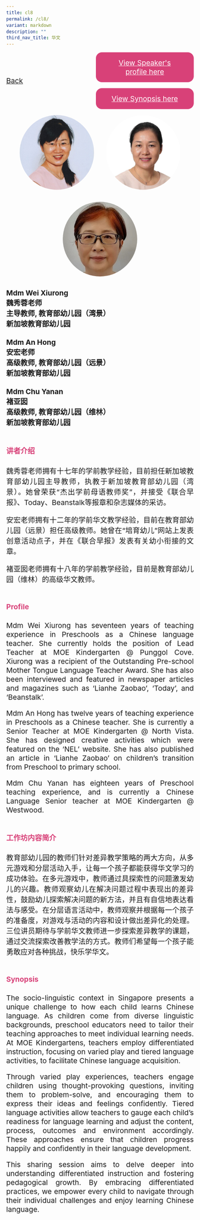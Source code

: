 ```yaml
---
title: cl8
permalink: /cl8/
variant: markdown
description: ""
third_nav_title: 华文
---
```

<style>
.entry-title{
  font-size: 2.25rem;
  font-weight: 700;
  margin-bottom: 2rem;
  text-align: center;
}
.entry-content p{
  text-align: justify;
}

.entry-title.supported-by{
  margin-bottom: 0;
  margin-top: 3rem;
}

.entry-content .buttons-container{
  align-items: center;
  column-gap: 1rem;
  display: flex;
  flex-wrap: wrap;
  justify-content: center;
}
.entry-content .buttons-container .btn-link{
  background-color: #7431e8;
  border-radius: 0.4rem;
  color: #fff;
  font-size: 1.5rem;
  margin-bottom: 1rem;
  padding: 15px 20px;
  text-align: center;
  text-decoration: none;
  width: 15rem;
}
.entry-content .buttons-container .btn-link:hover{
  background-color: lightgrey;
}

.entry-content.sharing-sessions{
  align-items: center;
  display: flex;
  flex-direction: column;
  row-gap: 1.5rem;
}
.entry-content.sharing-sessions .session-item{
  align-items: flex-start;
  background-color:#d84178;
  border-radius: 0.5rem;
  color: #ffffff;
  row-gap: 2rem;
  display: flex;
  font-size: 1.1rem;
  flex-direction: column;
  line-height: 1.2;
  justify-content: space-between;
  margin-bottom: 2rem;
  padding: 1rem;
  width: 100%;
}
.entry-content.sharing-sessions .session-item .lower-wrapper{
  display: flex;
  flex-direction: column;
  row-gap: 2rem;
  width: 100%;
}
.entry-content.sharing-sessions .session-item .session-link{
  border: 2px solid lightgrey;
  border-radius: 0.5rem;
  padding: 1rem;
  text-align: center;
}
.entry-content.sharing-sessions .session-item .session-link a{
  color: #ffffff;
}

.entry-content.sharing-sessions.malay-sessions .session-item{
  background-color: #a3c864;
}

.entry-content.sharing-sessions.tamil-sessions .session-item,
.entry-content.sharing-sessions.preschools-exhibitors .session-item{
  background-color: #9b4490;
}

.entry-content.sharing-sessions.english-sessions .session-item{
  background-color: #fa0;
}

.entry-content.sharing-sessions.primary-secondary-exhibitors .session-item{
  background-color: #a3c864;
}

.entry-content.sharing-sessions .session-item .session-link:hover{
  background-color: lightgrey;
}

.entry-content.sharing-session-item{
  font-size: 1.2rem;
}
.entry-content.sharing-session-item .sharing-sessions-nav{
  align-items: center;
  column-gap: 1rem;
  display: flex;
  flex-wrap: wrap;
  justify-content: space-between;
  padding-bottom: 1rem;
}
.entry-content.sharing-session-item .sharing-sessions-nav .inner-nav-wrapper{
  column-gap: 1rem;
  display: flex;
  flex: 2;
  flex-wrap: wrap;
  justify-content: flex-end;
  row-gap: 1rem;
}
.entry-content.sharing-session-item .sharing-sessions-nav .inner-nav-wrapper .nav-btn{
  background-color: #d84178;
  border-radius: 1rem;
  color: #fff;
  padding: 1rem 2rem;
  text-align: center;
  width: 100%;
}
.entry-content.sharing-session-item.malay-session .sharing-sessions-nav .inner-nav-wrapper .nav-btn{
  background-color: #a3c864;
}
.entry-content.sharing-session-item.tamil-session .sharing-sessions-nav .inner-nav-wrapper .nav-btn{
  background-color: #9b4490;
}
.entry-content.sharing-session-item.english-session .sharing-sessions-nav .inner-nav-wrapper .nav-btn{
  background-color: #fa0;
}
.entry-content.sharing-session-item .sharing-sessions-nav .inner-nav-wrapper .nav-btn:hover{
  background-color: lightgrey;
}
.entry-content.sharing-session-item .profile-photo-container{
  align-items: center;
  column-gap: 1rem;
  display: flex;
  flex-wrap: wrap;
  justify-content: space-between;
  row-gap: 1rem;
}
.entry-content.sharing-session-item .profile-photo{
  align-items: center;
  column-gap: 2rem;
  display: flex;
  flex-wrap: wrap;
  justify-content: center;
  row-gap: 2rem;
  margin-bottom: 2rem;
}
.entry-content.sharing-session-item .profile-photo img{
  border-radius: 100px;
  width: 200px;
}
.entry-content.sharing-session-item.awardee-item .profile-photo{
  width: 100%;
}
.entry-content.sharing-session-item .profile-name{
  font-weight: 700;
  margin-bottom: 3rem;
}
.entry-content.sharing-session-item h4{
  color: #d84178;
}
.entry-content.sharing-session-item.malay-session h4{
  color: #a3c864;
}
.entry-content.sharing-session-item.tamil-session h4{
  color: #9b4490;
}
.entry-content.sharing-session-item.english-session h4{
  color: #fa0;
}
.entry-content.sharing-session-item.awardee-item h3,
.entry-content.sharing-session-item.awardee-item h4{
  color: #4372d6;
}
.entry-content.sharing-session-item .section-wrapper{
  margin-bottom: 3rem;
}

.entry-content.awardees-container h4{
  font-weight: 700;
  margin-bottom: 3rem;
}
.entry-content.awardees-container a{
  text-decoration: none;
}
.entry-content.awardees-container .section-wrapper{
  margin-bottom: 10rem;
}
.entry-content.awardees-container .section-row{
  column-gap: 1rem;
  display: flex;
  flex-wrap: wrap;
  justify-content: space-around;
  row-gap: 1rem;
}
.entry-content.awardees-container .section-column{
  width: 30%;
}
.entry-content.awardees-container .awardee-wrapper{
  align-items: center;
  display: flex;
  flex-direction: column;
  justify-content: center;
  row-gap: 1rem;
}
.entry-content.awardees-container .awardee-wrapper .awardee-pic{
  width: 10rem;
}
.entry-content.awardees-container .awardee-wrapper .awardee-profile{
  color: #484848;
  text-align: center;
}
.entry-content.awardees-container .awardee-wrapper .name-english{
  font-size: 1.25rem;
  margin-bottom: 1rem;
}
.entry-content.awardees-container .awardee-wrapper .name-chinese{
  font-size: 1.25rem;
  margin-bottom: 1rem;
}

.entry-content .btntop{
  position: fixed;
  float: right;
  bottom: 20px;
  right: 80px;
  z-index: 99;
  boder: none;
  background-color: #3bb9ff;
  cursor: pointer;
  padding: 15px;
  boder-radius: 4px;
  color: #fff;
  font-weight: 600;
}

.coming-soon{
  color: #7431e8;
  font-size: 2rem;
  font-weight: 700;
  margin-top: 3rem;
  text-align: center;
}

@media all and (min-width: 40rem ){
  .entry-content.sharing-sessions{
    align-items: flex-start;
    display: flex;
    flex-direction: column;
    row-gap: 1.5rem;
  }

  
  .entry-content.sharing-sessions .session-item .lower-wrapper{
    align-items: center;
    flex-direction: row;
    justify-content: space-between;
  }

  .entry-content.sharing-session-item .sharing-sessions-nav .inner-nav-wrapper .nav-btn{
    width: 45%;
  }
}
</style>

<div class="entry-content sharing-session-item">
<div class="sharing-sessions-nav">
<a href="/sharing-and-workshops/sharing-sessions/chinese-sessions/">Back</a>
<div class="inner-nav-wrapper">
<a class="nav-btn" href="#C1">View Speaker's profile here</a>
<a class="nav-btn" href="#C2">View Synopsis here</a>
</div>
</div>

<div class="profile-photo">
<img alt="Wei Xiurong" src="/images/Sharing_sessions/wei-xiurong.jpg">
<img alt="An Hong" src="/images/Sharing_sessions/an-hong.jpg">
<img alt="Chu Yanan" src="/images/Sharing_sessions/chu-yanan.jpg">
</div>

<div class="profile-name">
Mdm Wei Xiurong<br>
魏秀蓉老师<br>
主导教师, 教育部幼儿园（湾景）<br>
新加坡教育部幼儿园<br>
<br>
Mdm An Hong<br>
安宏老师<br>
高级教师, 教育部幼儿园（远景）<br>
新加坡教育部幼儿园<br>
<br>
Mdm Chu Yanan<br>
褚亚囡<br>
高级教师, 教育部幼儿园（维林）<br>
新加坡教育部幼儿园
</div>

<div class="section-wrapper">
<h4 id="C1">讲者介绍</h4>
<p>
魏秀蓉老师拥有十七年的学前教学经验，目前担任新加坡教育部幼儿园主导教师，执教于新加坡教育部幼儿园（湾景）。她曾荣获“杰出学前母语教师奖”，并接受《联合早报》、Today、Beanstalk等报章和杂志媒体的采访。
</p>
<p>
安宏老师拥有十二年的学前华文教学经验，目前在教育部幼儿园（远景）担任高级教师。她曾在“培育幼儿”网站上发表创意活动点子，并在《联合早报》发表有关幼小衔接的文章。
</p>
<p>
褚亚囡老师拥有十八年的学前教学经验，目前是教育部幼儿园（维林）的高级华文教师。
</p>
</div>

<div class="section-wrapper">
<h4>Profile</h4>
<p>
Mdm Wei Xiurong has seventeen years of teaching experience in Preschools as a Chinese language teacher. She currently holds the position of Lead Teacher at MOE Kindergarten @ Punggol Cove. Xiurong was a recipient of the Outstanding Pre-school Mother Tongue Language Teacher Award. She has also been interviewed and featured in newspaper articles and magazines such as ‘Lianhe Zaobao’, ‘Today’, and ‘Beanstalk’.
</p>
<p>
Mdm An Hong has twelve years of teaching experience in Preschools as a Chinese teacher. She is currently a Senior Teacher at MOE Kindergarten @ North Vista. She has designed creative activities which were featured on the ‘NEL’ website. She has also published an article in ‘Lianhe Zaobao’ on children’s transition from Preschool to primary school.
</p>
<p>
Mdm Chu Yanan has eighteen years of Preschool teaching experience, and is currently a Chinese Language Senior teacher at MOE Kindergarten @ Westwood.
</p>
</div>

<div class="section-wrapper">
<h4 id="C2">工作坊内容简介</h4> 
<p>
教育部幼儿园的教师们针对差异教学策略的两大方向，从多元游戏和分层活动入手，让每一个孩子都能获得华文学习的成功体验。在多元游戏中，教师通过具探索性的问题激发幼儿的兴趣。教师观察幼儿在解决问题过程中表现出的差异性，鼓励幼儿探索解决问题的新方法，并且有自信地表达看法与感受。在分层语言活动中，教师观察并根据每一个孩子的准备度，对游戏与活动的内容和设计做出差异化的处理。三位讲员期待与学前华文教师进一步探索差异教学的课题，通过交流探索改善教学法的方式。教师们希望每一个孩子能勇敢应对各种挑战，快乐学华文。
</p>
</div>

<div class="section-wrapper">
<h4>Synopsis</h4> 
<p>
The socio-linguistic context in Singapore presents a unique challenge to how each child learns Chinese language. As children come from diverse linguistic backgrounds, preschool educators need to tailor their teaching approaches to meet individual learning needs. At MOE Kindergartens, teachers employ differentiated instruction, focusing on varied play and tiered language activities, to facilitate Chinese language acquisition.
</p>
<p>
Through varied play experiences, teachers engage children using thought-provoking questions, inviting them to problem-solve, and encouraging them to express their ideas and feelings confidently. Tiered language activities allow teachers to gauge each child’s readiness for language learning and adjust the content, process, outcomes and environment accordingly. These approaches ensure that children progress happily and confidently in their language development.
</p>
<p>
This sharing session aims to delve deeper into understanding differentiated instruction and fostering pedagogical growth. By embracing differentiated practices, we empower every child to navigate through their individual  challenges and enjoy learning Chinese language.
</p>
</div>

<div class="section-wrapper">
</div>
</div>